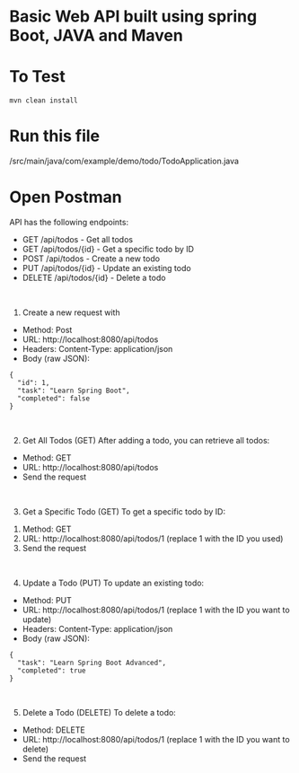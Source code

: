 # Basic Web API built using spring Boot, JAVA and Maven  

# To Test
```
mvn clean install
``` 

# Run this file
/src/main/java/com/example/demo/todo/TodoApplication.java

# Open Postman 
API has the following endpoints:
- GET /api/todos - Get all todos
- GET /api/todos/{id} - Get a specific todo by ID
- POST /api/todos - Create a new todo
- PUT /api/todos/{id} - Update an existing todo
- DELETE /api/todos/{id} - Delete a todo

<br>

1) Create a new request with
- Method: Post
- URL: http://localhost:8080/api/todos
- Headers: Content-Type: application/json
- Body (raw JSON):
```
{
  "id": 1,
  "task": "Learn Spring Boot",
  "completed": false
}
```
<br>

2) Get All Todos (GET)
After adding a todo, you can retrieve all todos:
- Method: GET
- URL: http://localhost:8080/api/todos
- Send the request

<br>

3) Get a Specific Todo (GET)
To get a specific todo by ID:

1. Method: GET
2. URL: http://localhost:8080/api/todos/1 (replace 1 with the ID you used)
3. Send the request

<br>

4) Update a Todo (PUT)
To update an existing todo:

- Method: PUT
- URL: http://localhost:8080/api/todos/1 (replace 1 with the ID you want to update)
- Headers: Content-Type: application/json
- Body (raw JSON):
```
{
  "task": "Learn Spring Boot Advanced",
  "completed": true
}
```

<br>

5. Delete a Todo (DELETE)
To delete a todo:

- Method: DELETE
- URL: http://localhost:8080/api/todos/1 (replace 1 with the ID you want to delete)
- Send the request